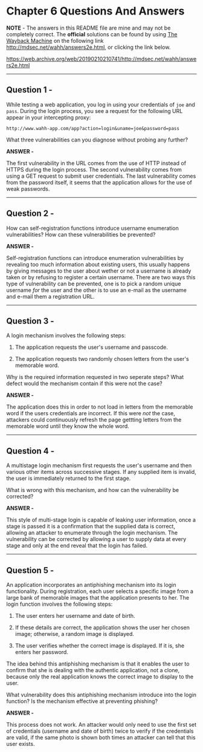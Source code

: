 # Chapter 6 Questions And Answers

**NOTE** - The answers in this README file are mine and may not be completely correct. The **official** solutions can be found by using [The Wayback Machine](https://web.archive.org/ "The WayBack Machine Website") on the following link http://mdsec.net/wahh/answers2e.html, or clicking the link below.

https://web.archive.org/web/20190210210741/http://mdsec.net/wahh/answers2e.html

---

## Question 1 -

While testing a web application, you log in using your credentials of ```joe``` and ```pass```. During the login process, you see a request for the following URL appear in your intercepting proxy:

```http://www.wahh-app.com/app?action=login&uname=joe&password=pass```

What three vulnerabilities can you diagnose without probing any further?

**ANSWER -**

The first vulnerability in the URL comes from the use of HTTP instead of HTTPS during the login process. The second vulnerability comes from using a GET request to submit user credentials. The last vulnerability comes from the password itself, it seems that the application allows for the use of weak passwords.

---

## Question 2 -

How can self-registration functions introduce username enumeration vulnerabilities? How can these vulnerabilities be prevented?

**ANSWER -**

Self-registration functions can introduce enumeration vulnerabilities by revealing too much information about existing users, this usually happens by giving messages to the user about wether or not a username is already taken or by refusing to register a certain username. There are two ways this type of vulnerability can be prevented, one is to pick a random unique username _for_ the user and the other is to use an e-mail as the username and e-mail them a registration URL.

---

## Question 3 -

A login mechanism involves the following steps:

1. The application requests the user's username and passcode.

2. The application requests two randomly chosen letters from the user's memorable word.

Why is the required information requested in two seperate steps? What defect would the mechanism contain if this were not the case?

**ANSWER -**

The application does this in order to not load in letters from the memorable word if the users credentials are incorrect. If this were _not_ the case, attackers could continuously refresh the page gettting letters from the memorable word until they know the whole word.

---

## Question 4 -

A multistage login mechanism first requests the user's username and then various other items across successive stages. If any supplied item is invalid, the user is immediately returned to the first stage.

What is wrong with this mechanism, and how can the vulnerability be corrected?

**ANSWER -**

This style of multi-stage login is capable of leaking user information, once a stage is passed it is a confirmation that the supplied data is correct, allowing an attacker to enumerate through the login mechanism. The vulnerability can be corrected by allowing a user to supply data at every stage and only at the end reveal that the login has failed.

---

## Question 5 -

An application incorporates an antiphishing mechanism into its login functionality. During registration, each user selects a specific image from a large bank of memorable images that the application presents to her. The login function involves the following steps:

1. The user enters her username and date of birth.

2. If these details are correct, the application shows the user her chosen image; otherwise, a random image is displayed.

3. The user verifies whether the correct image is displayed. If it is, she enters her password.

The idea behind this antiphishing mechanism is that it enables the user to confirm that she is dealing with the authentic application, not a clone, because only the real application knows the correct image to display to the user.

What vulnerability does this antiphishing mechanism introduce into the login function? Is the mechanism effective at preventing phishing?

**ANSWER -**

This process does not work. An attacker would only need to use the first set of credentials (username and date of birth) twice to verify if the credentials are valid, if the same photo is shown both times an attacker can tell that this user exists.
